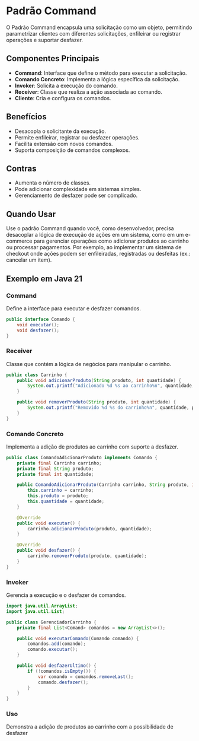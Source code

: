 # Padrão Command

O Padrão Command encapsula uma solicitação como um objeto, permitindo parametrizar clientes com diferentes solicitações, enfileirar ou registrar operações e suportar desfazer.

## Componentes Principais
- **Command**: Interface que define o método para executar a solicitação.
- **Comando Concreto**: Implementa a lógica específica da solicitação.
- **Invoker**: Solicita a execução do comando.
- **Receiver**: Classe que realiza a ação associada ao comando.
- **Cliente**: Cria e configura os comandos.

## Benefícios
- Desacopla o solicitante da execução.
- Permite enfileirar, registrar ou desfazer operações.
- Facilita extensão com novos comandos.
- Suporta composição de comandos complexos.

## Contras
- Aumenta o número de classes.
- Pode adicionar complexidade em sistemas simples.
- Gerenciamento de desfazer pode ser complicado.

## Quando Usar
Use o padrão Command quando você, como desenvolvedor, precisa desacoplar a lógica de execução de ações em um sistema, como em um e-commerce para gerenciar operações como adicionar produtos ao carrinho ou processar pagamentos. Por exemplo, ao implementar um sistema de checkout onde ações podem ser enfileiradas, registradas ou desfeitas (ex.: cancelar um item).

## Exemplo em Java 21

### Command
Define a interface para executar e desfazer comandos.

```java
public interface Comando {
    void executar();
    void desfazer();
}
```

### Receiver
Classe que contém a lógica de negócios para manipular o carrinho.

```java
public class Carrinho {
    public void adicionarProduto(String produto, int quantidade) {
        System.out.printf("Adicionado %d %s ao carrinho%n", quantidade, produto);
    }

    public void removerProduto(String produto, int quantidade) {
        System.out.printf("Removido %d %s do carrinho%n", quantidade, produto);
    }
}
```

### Comando Concreto
Implementa a adição de produtos ao carrinho com suporte a desfazer.

```java
public class ComandoAdicionarProduto implements Comando {
    private final Carrinho carrinho;
    private final String produto;
    private final int quantidade;

    public ComandoAdicionarProduto(Carrinho carrinho, String produto, int quantidade) {
        this.carrinho = carrinho;
        this.produto = produto;
        this.quantidade = quantidade;
    }

    @Override
    public void executar() {
        carrinho.adicionarProduto(produto, quantidade);
    }

    @Override
    public void desfazer() {
        carrinho.removerProduto(produto, quantidade);
    }
}
```

### Invoker
Gerencia a execução e o desfazer de comandos.

```java
import java.util.ArrayList;
import java.util.List;

public class GerenciadorCarrinho {
    private final List<Comand> comandos = new ArrayList<>();

    public void executarComando(Comando comando) {
        comandos.add(comando);
        comando.executar();
    }

    public void desfazerUltimo() {
        if (!comandos.isEmpty()) {
            var comando = comandos.removeLast();
            comando.desfazer();
        }
    }
}
```

### Uso
Demonstra a adição de produtos ao carrinho com a possibilidade de desfazer